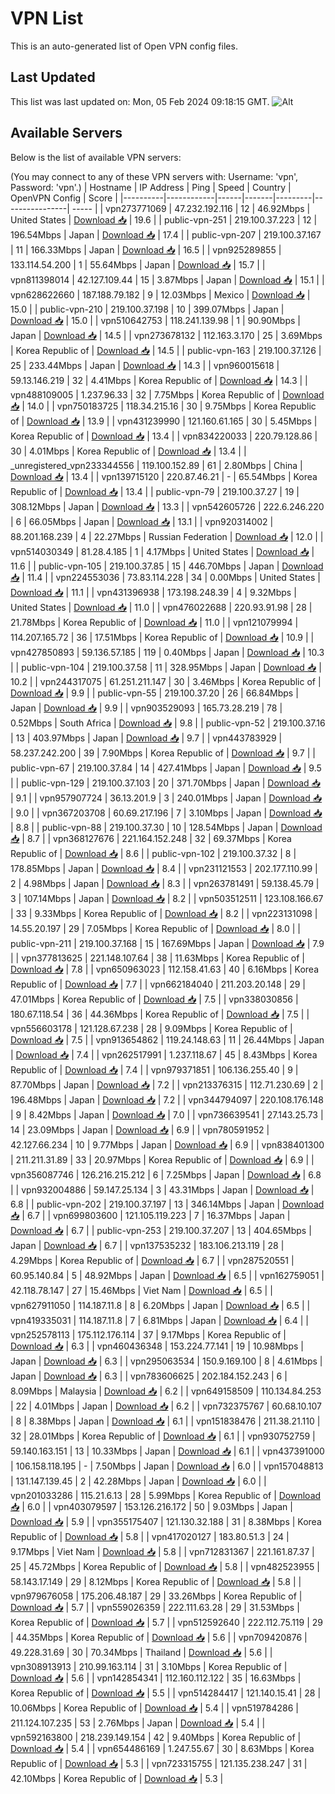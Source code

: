 # VPN List

This is an auto-generated list of Open VPN config files.

## Last Updated

This list was last updated on: Mon, 05 Feb 2024 09:18:15 GMT.
![Alt](https://repobeats.axiom.co/api/embed/186b98318ef1479477931607c1ad7d823f12451f.svg "Repobeats analytics image")

## Available Servers

Below is the list of available VPN servers:

(You may connect to any of these VPN servers with: Username: 'vpn', Password: 'vpn'.)
| Hostname | IP Address | Ping | Speed | Country | OpenVPN Config | Score |
|----------|------------|------|-------|---------|----------------| ----- |
| vpn273771069 | 47.232.192.116 | 12 | 46.92Mbps | United States | [Download 📥](./configs/server_0_US.ovpn) | 19.6 |
| public-vpn-251 | 219.100.37.223 | 12 | 196.54Mbps | Japan | [Download 📥](./configs/server_1_JP.ovpn) | 17.4 |
| public-vpn-207 | 219.100.37.167 | 11 | 166.33Mbps | Japan | [Download 📥](./configs/server_2_JP.ovpn) | 16.5 |
| vpn925289855 | 133.114.54.200 | 1 | 55.64Mbps | Japan | [Download 📥](./configs/server_3_JP.ovpn) | 15.7 |
| vpn811398014 | 42.127.109.44 | 15 | 3.87Mbps | Japan | [Download 📥](./configs/server_4_JP.ovpn) | 15.1 |
| vpn628622660 | 187.188.79.182 | 9 | 12.03Mbps | Mexico | [Download 📥](./configs/server_5_MX.ovpn) | 15.0 |
| public-vpn-210 | 219.100.37.198 | 10 | 399.07Mbps | Japan | [Download 📥](./configs/server_6_JP.ovpn) | 15.0 |
| vpn510642753 | 118.241.139.98 | 1 | 90.90Mbps | Japan | [Download 📥](./configs/server_7_JP.ovpn) | 14.5 |
| vpn273678132 | 112.163.3.170 | 25 | 3.69Mbps | Korea Republic of | [Download 📥](./configs/server_8_KR.ovpn) | 14.5 |
| public-vpn-163 | 219.100.37.126 | 25 | 233.44Mbps | Japan | [Download 📥](./configs/server_9_JP.ovpn) | 14.3 |
| vpn960015618 | 59.13.146.219 | 32 | 4.41Mbps | Korea Republic of | [Download 📥](./configs/server_10_KR.ovpn) | 14.3 |
| vpn488109005 | 1.237.96.33 | 32 | 7.75Mbps | Korea Republic of | [Download 📥](./configs/server_11_KR.ovpn) | 14.0 |
| vpn750183725 | 118.34.215.16 | 30 | 9.75Mbps | Korea Republic of | [Download 📥](./configs/server_12_KR.ovpn) | 13.9 |
| vpn431239990 | 121.160.61.165 | 30 | 5.45Mbps | Korea Republic of | [Download 📥](./configs/server_13_KR.ovpn) | 13.4 |
| vpn834220033 | 220.79.128.86 | 30 | 4.01Mbps | Korea Republic of | [Download 📥](./configs/server_14_KR.ovpn) | 13.4 |
| _unregistered_vpn233344556 | 119.100.152.89 | 61 | 2.80Mbps | China | [Download 📥](./configs/server_15_CN.ovpn) | 13.4 |
| vpn139715120 | 220.87.46.21 | - | 65.54Mbps | Korea Republic of | [Download 📥](./configs/server_16_KR.ovpn) | 13.4 |
| public-vpn-79 | 219.100.37.27 | 19 | 308.12Mbps | Japan | [Download 📥](./configs/server_17_JP.ovpn) | 13.3 |
| vpn542605726 | 222.6.246.220 | 6 | 66.05Mbps | Japan | [Download 📥](./configs/server_18_JP.ovpn) | 13.1 |
| vpn920314002 | 88.201.168.239 | 4 | 22.27Mbps | Russian Federation | [Download 📥](./configs/server_19_RU.ovpn) | 12.0 |
| vpn514030349 | 81.28.4.185 | 1 | 4.17Mbps | United States | [Download 📥](./configs/server_20_US.ovpn) | 11.6 |
| public-vpn-105 | 219.100.37.85 | 15 | 446.70Mbps | Japan | [Download 📥](./configs/server_21_JP.ovpn) | 11.4 |
| vpn224553036 | 73.83.114.228 | 34 | 0.00Mbps | United States | [Download 📥](./configs/server_22_US.ovpn) | 11.1 |
| vpn431396938 | 173.198.248.39 | 4 | 9.32Mbps | United States | [Download 📥](./configs/server_23_US.ovpn) | 11.0 |
| vpn476022688 | 220.93.91.98 | 28 | 21.78Mbps | Korea Republic of | [Download 📥](./configs/server_24_KR.ovpn) | 11.0 |
| vpn121079994 | 114.207.165.72 | 36 | 17.51Mbps | Korea Republic of | [Download 📥](./configs/server_25_KR.ovpn) | 10.9 |
| vpn427850893 | 59.136.57.185 | 119 | 0.40Mbps | Japan | [Download 📥](./configs/server_26_JP.ovpn) | 10.3 |
| public-vpn-104 | 219.100.37.58 | 11 | 328.95Mbps | Japan | [Download 📥](./configs/server_27_JP.ovpn) | 10.2 |
| vpn244317075 | 61.251.211.147 | 30 | 3.46Mbps | Korea Republic of | [Download 📥](./configs/server_28_KR.ovpn) | 9.9 |
| public-vpn-55 | 219.100.37.20 | 26 | 66.84Mbps | Japan | [Download 📥](./configs/server_29_JP.ovpn) | 9.9 |
| vpn903529093 | 165.73.28.219 | 78 | 0.52Mbps | South Africa | [Download 📥](./configs/server_30_ZA.ovpn) | 9.8 |
| public-vpn-52 | 219.100.37.16 | 13 | 403.97Mbps | Japan | [Download 📥](./configs/server_31_JP.ovpn) | 9.7 |
| vpn443783929 | 58.237.242.200 | 39 | 7.90Mbps | Korea Republic of | [Download 📥](./configs/server_32_KR.ovpn) | 9.7 |
| public-vpn-67 | 219.100.37.84 | 14 | 427.41Mbps | Japan | [Download 📥](./configs/server_33_JP.ovpn) | 9.5 |
| public-vpn-129 | 219.100.37.103 | 20 | 371.70Mbps | Japan | [Download 📥](./configs/server_34_JP.ovpn) | 9.1 |
| vpn957907724 | 36.13.201.9 | 3 | 240.01Mbps | Japan | [Download 📥](./configs/server_35_JP.ovpn) | 9.0 |
| vpn367203708 | 60.69.217.196 | 7 | 3.10Mbps | Japan | [Download 📥](./configs/server_36_JP.ovpn) | 8.8 |
| public-vpn-88 | 219.100.37.30 | 10 | 128.54Mbps | Japan | [Download 📥](./configs/server_37_JP.ovpn) | 8.7 |
| vpn368127676 | 221.164.152.248 | 32 | 69.37Mbps | Korea Republic of | [Download 📥](./configs/server_38_KR.ovpn) | 8.6 |
| public-vpn-102 | 219.100.37.32 | 8 | 178.85Mbps | Japan | [Download 📥](./configs/server_39_JP.ovpn) | 8.4 |
| vpn231121553 | 202.177.110.99 | 2 | 4.98Mbps | Japan | [Download 📥](./configs/server_40_JP.ovpn) | 8.3 |
| vpn263781491 | 59.138.45.79 | 3 | 107.14Mbps | Japan | [Download 📥](./configs/server_41_JP.ovpn) | 8.2 |
| vpn503512511 | 123.108.166.67 | 33 | 9.33Mbps | Korea Republic of | [Download 📥](./configs/server_42_KR.ovpn) | 8.2 |
| vpn223131098 | 14.55.20.197 | 29 | 7.05Mbps | Korea Republic of | [Download 📥](./configs/server_43_KR.ovpn) | 8.0 |
| public-vpn-211 | 219.100.37.168 | 15 | 167.69Mbps | Japan | [Download 📥](./configs/server_44_JP.ovpn) | 7.9 |
| vpn377813625 | 221.148.107.64 | 38 | 11.63Mbps | Korea Republic of | [Download 📥](./configs/server_45_KR.ovpn) | 7.8 |
| vpn650963023 | 112.158.41.63 | 40 | 6.16Mbps | Korea Republic of | [Download 📥](./configs/server_46_KR.ovpn) | 7.7 |
| vpn662184040 | 211.203.20.148 | 29 | 47.01Mbps | Korea Republic of | [Download 📥](./configs/server_47_KR.ovpn) | 7.5 |
| vpn338030856 | 180.67.118.54 | 36 | 44.36Mbps | Korea Republic of | [Download 📥](./configs/server_48_KR.ovpn) | 7.5 |
| vpn556603178 | 121.128.67.238 | 28 | 9.09Mbps | Korea Republic of | [Download 📥](./configs/server_49_KR.ovpn) | 7.5 |
| vpn913654862 | 119.24.148.63 | 11 | 26.44Mbps | Japan | [Download 📥](./configs/server_50_JP.ovpn) | 7.4 |
| vpn262517991 | 1.237.118.67 | 45 | 8.43Mbps | Korea Republic of | [Download 📥](./configs/server_51_KR.ovpn) | 7.4 |
| vpn979371851 | 106.136.255.40 | 9 | 87.70Mbps | Japan | [Download 📥](./configs/server_52_JP.ovpn) | 7.2 |
| vpn213376315 | 112.71.230.69 | 2 | 196.48Mbps | Japan | [Download 📥](./configs/server_53_JP.ovpn) | 7.2 |
| vpn344794097 | 220.108.176.148 | 9 | 8.42Mbps | Japan | [Download 📥](./configs/server_54_JP.ovpn) | 7.0 |
| vpn736639541 | 27.143.25.73 | 14 | 23.09Mbps | Japan | [Download 📥](./configs/server_55_JP.ovpn) | 6.9 |
| vpn780591952 | 42.127.66.234 | 10 | 9.77Mbps | Japan | [Download 📥](./configs/server_56_JP.ovpn) | 6.9 |
| vpn838401300 | 211.211.31.89 | 33 | 20.97Mbps | Korea Republic of | [Download 📥](./configs/server_57_KR.ovpn) | 6.9 |
| vpn356087746 | 126.216.215.212 | 6 | 7.25Mbps | Japan | [Download 📥](./configs/server_58_JP.ovpn) | 6.8 |
| vpn932004886 | 59.147.25.134 | 3 | 43.31Mbps | Japan | [Download 📥](./configs/server_59_JP.ovpn) | 6.8 |
| public-vpn-202 | 219.100.37.197 | 13 | 346.14Mbps | Japan | [Download 📥](./configs/server_60_JP.ovpn) | 6.7 |
| vpn699803600 | 121.105.119.223 | 7 | 16.37Mbps | Japan | [Download 📥](./configs/server_61_JP.ovpn) | 6.7 |
| public-vpn-253 | 219.100.37.207 | 13 | 404.65Mbps | Japan | [Download 📥](./configs/server_62_JP.ovpn) | 6.7 |
| vpn137535232 | 183.106.213.119 | 28 | 4.29Mbps | Korea Republic of | [Download 📥](./configs/server_63_KR.ovpn) | 6.7 |
| vpn287520551 | 60.95.140.84 | 5 | 48.92Mbps | Japan | [Download 📥](./configs/server_64_JP.ovpn) | 6.5 |
| vpn162759051 | 42.118.78.147 | 27 | 15.46Mbps | Viet Nam | [Download 📥](./configs/server_65_VN.ovpn) | 6.5 |
| vpn627911050 | 114.187.11.8 | 8 | 6.20Mbps | Japan | [Download 📥](./configs/server_66_JP.ovpn) | 6.5 |
| vpn419335031 | 114.187.11.8 | 7 | 6.81Mbps | Japan | [Download 📥](./configs/server_67_JP.ovpn) | 6.4 |
| vpn252578113 | 175.112.176.114 | 37 | 9.17Mbps | Korea Republic of | [Download 📥](./configs/server_68_KR.ovpn) | 6.3 |
| vpn460436348 | 153.224.77.141 | 19 | 10.98Mbps | Japan | [Download 📥](./configs/server_69_JP.ovpn) | 6.3 |
| vpn295063534 | 150.9.169.100 | 8 | 4.61Mbps | Japan | [Download 📥](./configs/server_70_JP.ovpn) | 6.3 |
| vpn783606625 | 202.184.152.243 | 6 | 8.09Mbps | Malaysia | [Download 📥](./configs/server_71_MY.ovpn) | 6.2 |
| vpn649158509 | 110.134.84.253 | 22 | 4.01Mbps | Japan | [Download 📥](./configs/server_72_JP.ovpn) | 6.2 |
| vpn732375767 | 60.68.10.107 | 8 | 8.38Mbps | Japan | [Download 📥](./configs/server_73_JP.ovpn) | 6.1 |
| vpn151838476 | 211.38.21.110 | 32 | 28.01Mbps | Korea Republic of | [Download 📥](./configs/server_74_KR.ovpn) | 6.1 |
| vpn930752759 | 59.140.163.151 | 13 | 10.33Mbps | Japan | [Download 📥](./configs/server_75_JP.ovpn) | 6.1 |
| vpn437391000 | 106.158.118.195 | - | 7.50Mbps | Japan | [Download 📥](./configs/server_76_JP.ovpn) | 6.0 |
| vpn157048813 | 131.147.139.45 | 2 | 42.28Mbps | Japan | [Download 📥](./configs/server_77_JP.ovpn) | 6.0 |
| vpn201033286 | 115.21.6.13 | 28 | 5.99Mbps | Korea Republic of | [Download 📥](./configs/server_78_KR.ovpn) | 6.0 |
| vpn403079597 | 153.126.216.172 | 50 | 9.03Mbps | Japan | [Download 📥](./configs/server_79_JP.ovpn) | 5.9 |
| vpn355175407 | 121.130.32.188 | 31 | 8.38Mbps | Korea Republic of | [Download 📥](./configs/server_80_KR.ovpn) | 5.8 |
| vpn417020127 | 183.80.51.3 | 24 | 9.17Mbps | Viet Nam | [Download 📥](./configs/server_81_VN.ovpn) | 5.8 |
| vpn712831367 | 221.161.87.37 | 25 | 45.72Mbps | Korea Republic of | [Download 📥](./configs/server_82_KR.ovpn) | 5.8 |
| vpn482523955 | 58.143.17.149 | 29 | 8.12Mbps | Korea Republic of | [Download 📥](./configs/server_83_KR.ovpn) | 5.8 |
| vpn979676058 | 175.206.48.187 | 29 | 33.26Mbps | Korea Republic of | [Download 📥](./configs/server_84_KR.ovpn) | 5.7 |
| vpn559026359 | 222.111.63.28 | 29 | 31.53Mbps | Korea Republic of | [Download 📥](./configs/server_85_KR.ovpn) | 5.7 |
| vpn512592640 | 222.112.75.119 | 29 | 44.35Mbps | Korea Republic of | [Download 📥](./configs/server_86_KR.ovpn) | 5.6 |
| vpn709420876 | 49.228.31.69 | 30 | 70.34Mbps | Thailand | [Download 📥](./configs/server_87_TH.ovpn) | 5.6 |
| vpn308913913 | 210.99.163.114 | 31 | 3.10Mbps | Korea Republic of | [Download 📥](./configs/server_88_KR.ovpn) | 5.6 |
| vpn142854341 | 112.160.112.122 | 35 | 16.63Mbps | Korea Republic of | [Download 📥](./configs/server_89_KR.ovpn) | 5.5 |
| vpn514284417 | 121.140.15.41 | 28 | 10.06Mbps | Korea Republic of | [Download 📥](./configs/server_90_KR.ovpn) | 5.4 |
| vpn519784286 | 211.124.107.235 | 53 | 2.76Mbps | Japan | [Download 📥](./configs/server_91_JP.ovpn) | 5.4 |
| vpn592163800 | 218.239.149.154 | 42 | 9.40Mbps | Korea Republic of | [Download 📥](./configs/server_92_KR.ovpn) | 5.4 |
| vpn654486169 | 1.247.55.67 | 30 | 8.63Mbps | Korea Republic of | [Download 📥](./configs/server_93_KR.ovpn) | 5.3 |
| vpn723315755 | 121.135.238.247 | 31 | 42.10Mbps | Korea Republic of | [Download 📥](./configs/server_94_KR.ovpn) | 5.3 |
